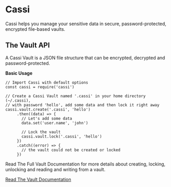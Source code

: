 # Cassi

Cassi helps you manage your sensitive data in secure, password-protected, encrypted file-based vaults.

## The Vault API

A Cassi Vault is a JSON file structure that can be encrypted, decrypted and password-protected.

**Basic Usage**

```
// Import Cassi with default options
const cassi = require('cassi')

// Create a Cassi Vault named '.cassi' in your home directory (~/.cassi),
// with password 'hello', add some data and then lock it right away
cassi.vault.create('.cassi', 'hello')
     .then((data) => {
       // Let's add some data
       data.set('user.name', 'john')

       // Lock the vault
       cassi.vault.lock('.cassi', 'hello')
     })
     .catch((error) => {
       // the vault could not be created or locked
     })
```

Read The Full Vault Documentation for more details about creating, locking, unlocking and reading and writing from a vault.

[Read The Vault Documentation](/docs/vault)
